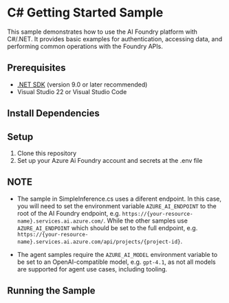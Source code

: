 # C# Getting Started Sample

This sample demonstrates how to use the AI Foundry platform with C#/.NET. It provides basic examples for authentication, accessing data, and performing common operations with the Foundry APIs.

## Prerequisites

- [.NET SDK](https://dotnet.microsoft.com/download) (version 9.0 or later recommended)
- Visual Studio 22 or Visual Studio Code

## Install Dependencies


## Setup

1. Clone this repository
2. Set up your Azure Ai Foundry account and secrets at the .env file

## NOTE

- The sample in SimpleInference.cs uses a diferent endpoint. In this case, you will need to set the environment variable `AZURE_AI_ENDPOINT` to the root of the AI Foundry endpoint, e.g. `https://{your-resource-name}.services.ai.azure.com/`. While the other samples use `AZURE_AI_ENDPOINT` which should be set to the full endpoint, e.g. `https://{your-resource-name}.services.ai.azure.com/api/projects/{project-id}`.

- The agent samples require the `AZURE_AI_MODEL` environment variable to be set to an OpenAI-compatible model, e.g. `gpt-4.1`, as not all models are supported for agent use cases, including tooling.

## Running the Sample
